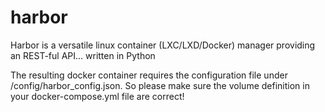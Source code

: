 # harbor
Harbor is a versatile linux container (LXC/LXD/Docker) manager providing an REST-ful API... written in Python

The resulting docker container requires the configuration file under /config/harbor_config.json. So please make sure the volume definition in your docker-compose.yml file are correct!
